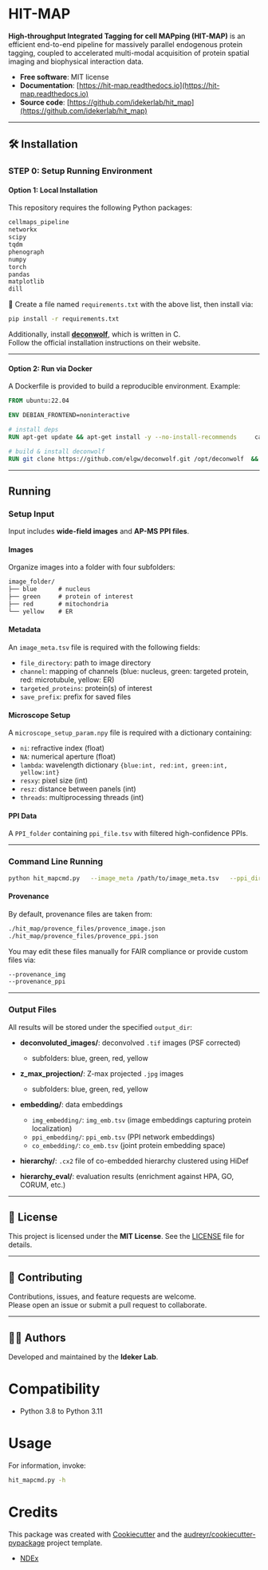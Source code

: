 # HIT-MAP

**High-throughput Integrated Tagging for cell MAPping (HIT-MAP)** is an efficient end-to-end pipeline for massively parallel endogenous protein tagging, coupled to accelerated multi-modal acquisition of protein spatial imaging and biophysical interaction data.

- **Free software**: MIT license  
- **Documentation**: [https://hit-map.readthedocs.io](https://hit-map.readthedocs.io)  
- **Source code**: [https://github.com/idekerlab/hit_map](https://github.com/idekerlab/hit_map)  

---

## 🛠 Installation

### STEP 0: Setup Running Environment

#### Option 1: Local Installation

This repository requires the following Python packages:

```txt
cellmaps_pipeline
networkx
scipy
tqdm
phenograph
numpy
torch
pandas
matplotlib
dill
```

📌 Create a file named `requirements.txt` with the above list, then install via:

```bash
pip install -r requirements.txt
```

Additionally, install **[deconwolf](https://elgw.github.io/deconwolf/)**, which is written in C.  
Follow the official installation instructions on their website.

---

#### Option 2: Run via Docker

A Dockerfile is provided to build a reproducible environment. Example:

```dockerfile
FROM ubuntu:22.04

ENV DEBIAN_FRONTEND=noninteractive

# install deps
RUN apt-get update && apt-get install -y --no-install-recommends     ca-certificates build-essential cmake pkg-config git     libfftw3-dev libgsl-dev libomp-dev libpng-dev libtiff-dev  && update-ca-certificates  && rm -rf /var/lib/apt/lists/*

# build & install deconwolf
RUN git clone https://github.com/elgw/deconwolf.git /opt/deconwolf  && cd /opt/deconwolf && mkdir build && cd build  && cmake -DENABLE_GPU=OFF -DENABLE_NATIVE_OPTIMIZATION=ON ..  && cmake --build . --config Release -j"$(nproc)"  && cmake --install .  && printf "/usr/local/lib\n" > /etc/ld.so.conf.d/usrlocal.conf  && ldconfig
```

---
##  Running 

### Setup Input

Input includes **wide-field images** and **AP-MS PPI files**.

#### Images

Organize images into a folder with four subfolders:

```txt
image_folder/
├── blue      # nucleus
├── green     # protein of interest
├── red       # mitochondria
└── yellow    # ER
```

#### Metadata

An `image_meta.tsv` file is required with the following fields:

- `file_directory`: path to image directory  
- `channel`: mapping of channels (blue: nucleus, green: targeted protein, red: microtubule, yellow: ER)  
- `targeted_proteins`: protein(s) of interest  
- `save_prefix`: prefix for saved files  

#### Microscope Setup

A `microscope_setup_param.npy` file is required with a dictionary containing:

- `ni`: refractive index (float)  
- `NA`: numerical aperture (float)  
- `lambda`: wavelength dictionary `{blue:int, red:int, green:int, yellow:int}`  
- `resxy`: pixel size (int)  
- `resz`: distance between panels (int)  
- `threads`: multiprocessing threads (int)  

#### PPI Data

A `PPI_folder` containing `ppi_file.tsv` with filtered high-confidence PPIs.

---

### Command Line Running

```bash
python hit_mapcmd.py   --image_meta /path/to/image_meta.tsv   --ppi_dir /path/to/ppi_file.tsv   --microscope_setup_param /path/to/microscope_setup_param.npy   --output_dir /path/to/save/outputfiles
```

#### Provenance

By default, provenance files are taken from:

```txt
./hit_map/provence_files/provence_image.json
./hit_map/provence_files/provence_ppi.json
```

You may edit these files manually for FAIR compliance or provide custom files via:

```txt
--provenance_img
--provenance_ppi
```

---

### Output Files

All results will be stored under the specified `output_dir`:

- **deconvoluted_images/**: deconvolved `.tif` images (PSF corrected)  
  - subfolders: blue, green, red, yellow  

- **z_max_projection/**: Z-max projected `.jpg` images  
  - subfolders: blue, green, red, yellow  

- **embedding/**: data embeddings  
  - `img_embedding/`: `img_emb.tsv` (image embeddings capturing protein localization)  
  - `ppi_embedding/`: `ppi_emb.tsv` (PPI network embeddings)  
  - `co_embedding/`: `co_emb.tsv` (joint protein embedding space)  

- **hierarchy/**: `.cx2` file of co-embedded hierarchy clustered using HiDef  

- **hierarchy_eval/**: evaluation results (enrichment against HPA, GO, CORUM, etc.)  

---

## 📜 License

This project is licensed under the **MIT License**. See the [LICENSE](LICENSE) file for details.

---

## 🙌 Contributing

Contributions, issues, and feature requests are welcome.  
Please open an issue or submit a pull request to collaborate.

---

## 👩‍💻 Authors

Developed and maintained by the **Ideker Lab**. 


# Compatibility

- Python 3.8 to Python 3.11

# Usage

For information, invoke:

```bash
hit_mapcmd.py -h
```

# Credits

This package was created with [Cookiecutter](https://github.com/audreyr/cookiecutter) and the [audreyr/cookiecutter-pypackage](https://github.com/audreyr/cookiecutter-pypackage) project template.

- [NDEx](http://www.ndexbio.org)


